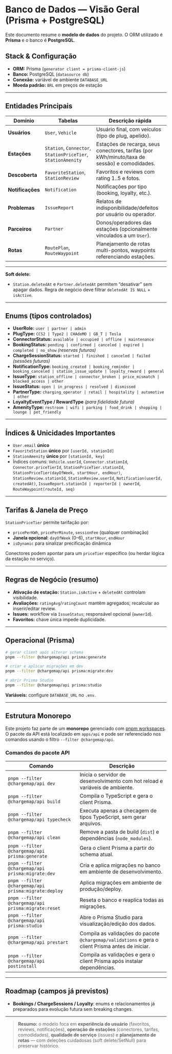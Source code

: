 # Banco de Dados — Visão Geral (Prisma + PostgreSQL)

Este documento resume o **modelo de dados** do projeto. O ORM utilizado é **Prisma** e o banco é **PostgreSQL**.

## Stack & Configuração

- **ORM:** Prisma (`generator client = prisma-client-js`)
- **Banco:** PostgreSQL (`datasource db`)
- **Conexão:** variável de ambiente `DATABASE_URL`
- **Moeda padrão:** `BRL` em preços de estação

---

## Entidades Principais

| Domínio          | Tabelas                                                      | Descrição rápida                                                                             |
| ---------------- | ------------------------------------------------------------ | -------------------------------------------------------------------------------------------- |
| **Usuários**     | `User`, `Vehicle`                                            | Usuário final, com veículos (tipo de plug, apelido).                                         |
| **Estações**     | `Station`, `Connector`, `StationPriceTier`, `StationAmenity` | Estações de recarga, seus conectores, tarifas (por kWh/minuto/taxa de sessão) e comodidades. |
| **Descoberta**   | `FavoriteStation`, `StationReview`                           | Favoritos e reviews com rating 1..5 e fotos.                                                 |
| **Notificações** | `Notification`                                               | Notificações por tipo (booking, loyalty, etc.).                                              |
| **Problemas**    | `IssueReport`                                                | Relatos de indisponibilidade/defeitos por usuário ou operador.                               |
| **Parceiros**    | `Partner`                                                    | Donos/operadores das estações (opcionalmente vinculados a um `User`).                        |
| **Rotas**        | `RoutePlan`, `RouteWaypoint`                                 | Planejamento de rotas multi-pontos, waypoints referenciando estações.                        |

---

**Soft delete:**

- `Station.deletedAt` e `Partner.deletedAt` permitem “desativar” sem apagar dados. Regra de negócio deve filtrar `deletedAt IS NULL` + `isActive`.

---

## Enums (tipos controlados)

- **UserRole:** `user | partner | admin`
- **PlugType:** `CCS2 | Type2 | CHAdeMO | GB_T | Tesla`
- **ConnectorStatus:** `available | occupied | offline | maintenance`
- **BookingStatus:** `pending | confirmed | canceled | expired | completed | no_show` _(reservas futuras)_
- **ChargeSessionStatus:** `started | finished | canceled | failed` _(sessões futuras)_
- **NotificationType:** `booking_created | booking_reminder | booking_canceled | station_issue_update | loyalty_reward | general`
- **IssueType:** `station_offline | connector_broken | price_mismatch | blocked_access | other`
- **IssueStatus:** `open | in_progress | resolved | dismissed`
- **PartnerType:** `charging_operator | retail | hospitality | automotive | other`
- **LoyaltyEventType / RewardType** _(para fidelidade futura)_
- **AmenityType:** `restroom | wifi | parking | food_drink | shopping | lounge | pet_friendly`

---

## Índices & Unicidades Importantes

- `User.email` **único**
- `FavoriteStation` **único** por `[userId, stationId]`
- `StationAmenity` **único** por `[stationId, key]`
- Índices comuns:
  `Vehicle.userId`, `Connector.stationId`, `Connector.priceTierId`,
  `StationPriceTier.stationId`, `StationPriceTier(dayOfWeek, startHour, endHour)`,
  `StationReview.stationId`, `StationReview.userId`,
  `Notification(userId, createdAt)`,
  `IssueReport.stationId | reporterId | ownerId`,
  `RouteWaypoint(routeId, seq)`

---

## Tarifas & Janela de Preço

`StationPriceTier` permite tarifação por:

- `pricePerKWh`, `pricePerMinute`, `sessionFee` (qualquer combinação)
- **Janela opcional**: `dayOfWeek` (0–6), `startHour`, `endHour`
- `isDynamic` para sinalizar precificação dinâmica

Conectores podem apontar para um `priceTier` específico (ou herdar lógica da estação no serviço).

---

## Regras de Negócio (resumo)

- **Ativação de estação:** `Station.isActive` + `deletedAt` controlam visibilidade.
- **Avaliações:** `ratingAvg`/`ratingCount` mantêm agregados; recalcular ao inserir/editar review.
- **Issues:** workflow via `IssueStatus`; responsável opcional (`ownerId`).
- **Favoritos:** chave única impede duplicidade.

---

## Operacional (Prisma)

```bash
# gerar client após alterar schema
pnpm --filter @chargemap/api prisma:generate

# criar e aplicar migrações em dev
pnpm --filter @chargemap/api prisma:migrate:dev

# abrir Prisma Studio
pnpm --filter @chargemap/api prisma:studio
```

**Variáveis:** configure `DATABASE_URL` no `.env`.

<!-- **Sempre que alterar o schema do Prisma, lembre-se de atualizar o ER Diagram:**

https://prisma-erd.simonknott.de/ -->

---

## Estrutura Monorepo

Este projeto faz parte de um **monorepo** gerenciado com [pnpm workspaces](https://pnpm.io/workspaces). O pacote da API está localizado em `apps/api` e pode ser referenciado nos comandos usando o filtro `--filter @chargemap/api`.

### Comandos do pacote API

| Comando                                              | Descrição                                                                                         |
| ---------------------------------------------------- | ------------------------------------------------------------------------------------------------- |
| `pnpm --filter @chargemap/api dev`                   | Inicia o servidor de desenvolvimento com hot reload e variáveis de ambiente.                      |
| `pnpm --filter @chargemap/api build`                 | Compila o TypeScript e gera o client Prisma.                                                      |
| `pnpm --filter @chargemap/api typecheck`             | Executa apenas a checagem de tipos TypeScript, sem gerar arquivos.                                |
| `pnpm --filter @chargemap/api clean`                 | Remove a pasta de build (`dist`) e dependências (`node_modules`).                                 |
| `pnpm --filter @chargemap/api prisma:generate`       | Gera o client Prisma a partir do schema atual.                                                    |
| `pnpm --filter @chargemap/api prisma:migrate:dev`    | Cria e aplica migrações no banco em ambiente de desenvolvimento.                                  |
| `pnpm --filter @chargemap/api prisma:migrate:deploy` | Aplica migrações em ambiente de produção/deploy.                                                  |
| `pnpm --filter @chargemap/api prisma:migrate:reset`  | Reseta o banco e reaplica todas as migrações.                                                     |
| `pnpm --filter @chargemap/api prisma:studio`         | Abre o Prisma Studio para visualização/edição dos dados.                                          |
| `pnpm --filter @chargemap/api prestart`              | Compila as validações do pacote `@chargemap/validations` e gera o client Prisma antes de iniciar. |
| `pnpm --filter @chargemap/api postinstall`           | Compila as validações e gera o client Prisma após instalar dependências.                          |

---

## Roadmap (campos já previstos)

- **Bookings / ChargeSessions / Loyalty**: enums e relacionamentos já preparados para evolução futura sem breaking changes.

---

> **Resumo:** o modelo foca em **experiência do usuário** (favoritos, reviews, notificações), **operação de estações** (conectores, tarifas, comodidades), **qualidade de serviço** (issues) e **planejamento de rotas** — com deleções cuidadosas (soft delete/SetNull) para preservar histórico.
